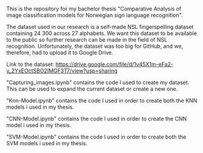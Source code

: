 This is the repository for my bachelor thesis "Comparative Analysis of image classification models for Norwegian sign language recognition".

The dataset used in our research is a self-made NSL fingerspelling dataset containing 24 300 across 27 alphabets. We want this dataset to be available to the public so further research can be made in the field of NSL recognition. Unfortunately, the dataset was too big for GitHub, and we, therefore, had to upload it to Google Drive.

Link to the dataset: https://drive.google.com/file/d/1v45X1m-eFa2-y_2YxEOctSBO2IMGF3T7/view?usp=sharing   

"Capturing_images.ipynb" contains the code I used to create my dataset. This can be used to expand the current dataset or create a new one.

"Knn-Model.ipynb" contains the code I used in order to create both the KNN models i used in my thesis.

"CNN-Model.ipynb" contains the code I used in order to create the CNN model i used in my thesis.

"SVM-Model.ipynb" contains the code I used in order to create both the SVM models i used in my thesis.

